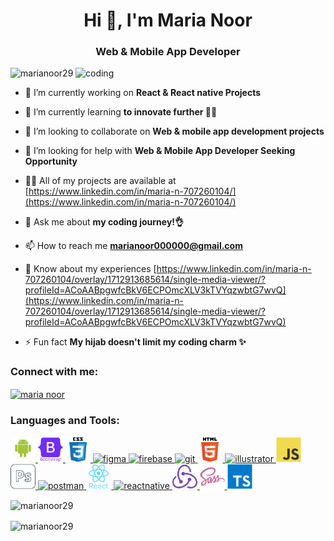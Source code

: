 <h1 align="center">Hi 👋, I'm Maria Noor</h1>
<h3 align="center">Web & Mobile App Developer</h3>

<img align="right" alt="coding" width="400" src="https://assets-v2.lottiefiles.com/a/737e00b2-117d-11ee-80c6-7f0d3edcadcc/VTcjcMtU5u.gif">
<p align="left"> <img src="https://komarev.com/ghpvc/?username=marianoor29&label=Profile%20views&color=0e75b6&style=flat" alt="marianoor29" /> </p>

- 🔭 I’m currently working on **React & React native Projects**

- 🌱 I’m currently learning **to innovate further 👩‍💻**

- 👯 I’m looking to collaborate on **Web & mobile app development projects**

- 🤝 I’m looking for help with **Web & Mobile App Developer Seeking Opportunity**

- 👨‍💻 All of my projects are available at [https://www.linkedin.com/in/maria-n-707260104/](https://www.linkedin.com/in/maria-n-707260104/)

- 💬 Ask me about **my coding journey!👌**

- 📫 How to reach me **marianoor000000@gmail.com**

- 📄 Know about my experiences [https://www.linkedin.com/in/maria-n-707260104/overlay/1712913685614/single-media-viewer/?profileId=ACoAABpgwfcBkV6ECPOmcXLV3kTVYqzwbtG7wvQ](https://www.linkedin.com/in/maria-n-707260104/overlay/1712913685614/single-media-viewer/?profileId=ACoAABpgwfcBkV6ECPOmcXLV3kTVYqzwbtG7wvQ)

- ⚡ Fun fact **My hijab doesn't limit my coding charm ✨**

<h3 align="left">Connect with me:</h3>
<p align="left">
<a href="https://linkedin.com/in/maria noor" target="blank"><img align="center" src="https://raw.githubusercontent.com/rahuldkjain/github-profile-readme-generator/master/src/images/icons/Social/linked-in-alt.svg" alt="maria noor" height="30" width="40" /></a>
</p>

<h3 align="left">Languages and Tools:</h3>
<p align="left"> <a href="https://developer.android.com" target="_blank" rel="noreferrer"> <img src="https://raw.githubusercontent.com/devicons/devicon/master/icons/android/android-original-wordmark.svg" alt="android" width="40" height="40"/> </a> <a href="https://getbootstrap.com" target="_blank" rel="noreferrer"> <img src="https://raw.githubusercontent.com/devicons/devicon/master/icons/bootstrap/bootstrap-plain-wordmark.svg" alt="bootstrap" width="40" height="40"/> </a> <a href="https://www.w3schools.com/css/" target="_blank" rel="noreferrer"> <img src="https://raw.githubusercontent.com/devicons/devicon/master/icons/css3/css3-original-wordmark.svg" alt="css3" width="40" height="40"/> </a> <a href="https://www.figma.com/" target="_blank" rel="noreferrer"> <img src="https://www.vectorlogo.zone/logos/figma/figma-icon.svg" alt="figma" width="40" height="40"/> </a> <a href="https://firebase.google.com/" target="_blank" rel="noreferrer"> <img src="https://www.vectorlogo.zone/logos/firebase/firebase-icon.svg" alt="firebase" width="40" height="40"/> </a> <a href="https://git-scm.com/" target="_blank" rel="noreferrer"> <img src="https://www.vectorlogo.zone/logos/git-scm/git-scm-icon.svg" alt="git" width="40" height="40"/> </a> <a href="https://www.w3.org/html/" target="_blank" rel="noreferrer"> <img src="https://raw.githubusercontent.com/devicons/devicon/master/icons/html5/html5-original-wordmark.svg" alt="html5" width="40" height="40"/> </a> <a href="https://www.adobe.com/in/products/illustrator.html" target="_blank" rel="noreferrer"> <img src="https://www.vectorlogo.zone/logos/adobe_illustrator/adobe_illustrator-icon.svg" alt="illustrator" width="40" height="40"/> </a> <a href="https://developer.mozilla.org/en-US/docs/Web/JavaScript" target="_blank" rel="noreferrer"> <img src="https://raw.githubusercontent.com/devicons/devicon/master/icons/javascript/javascript-original.svg" alt="javascript" width="40" height="40"/> </a> <a href="https://www.photoshop.com/en" target="_blank" rel="noreferrer"> <img src="https://raw.githubusercontent.com/devicons/devicon/master/icons/photoshop/photoshop-line.svg" alt="photoshop" width="40" height="40"/> </a> <a href="https://postman.com" target="_blank" rel="noreferrer"> <img src="https://www.vectorlogo.zone/logos/getpostman/getpostman-icon.svg" alt="postman" width="40" height="40"/> </a> <a href="https://reactjs.org/" target="_blank" rel="noreferrer"> <img src="https://raw.githubusercontent.com/devicons/devicon/master/icons/react/react-original-wordmark.svg" alt="react" width="40" height="40"/> </a> <a href="https://reactnative.dev/" target="_blank" rel="noreferrer"> <img src="https://reactnative.dev/img/header_logo.svg" alt="reactnative" width="40" height="40"/> </a> <a href="https://redux.js.org" target="_blank" rel="noreferrer"> <img src="https://raw.githubusercontent.com/devicons/devicon/master/icons/redux/redux-original.svg" alt="redux" width="40" height="40"/> </a> <a href="https://sass-lang.com" target="_blank" rel="noreferrer"> <img src="https://raw.githubusercontent.com/devicons/devicon/master/icons/sass/sass-original.svg" alt="sass" width="40" height="40"/> </a> <a href="https://www.typescriptlang.org/" target="_blank" rel="noreferrer"> <img src="https://raw.githubusercontent.com/devicons/devicon/master/icons/typescript/typescript-original.svg" alt="typescript" width="40" height="40"/> </a> </p>

<p><img align="center" src="https://github-readme-stats.vercel.app/api/top-langs?username=marianoor29&show_icons=true&locale=en&layout=compact" alt="marianoor29" /></p>

<p><img align="center" src="https://github-readme-streak-stats.herokuapp.com/?user=marianoor29&" alt="marianoor29" /></p>
